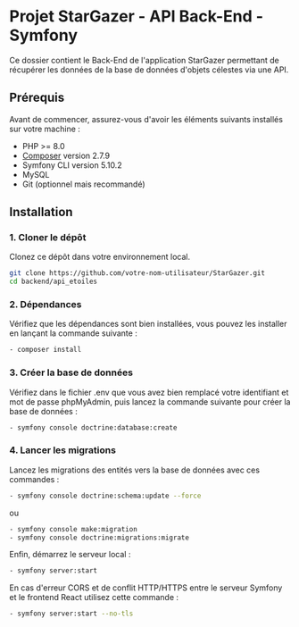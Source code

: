 # Projet StarGazer - API Back-End - Symfony

Ce dossier contient le Back-End de l'application StarGazer permettant de récupérer les données de la base de données d'objets célestes via une API.

## Prérequis

Avant de commencer, assurez-vous d'avoir les éléments suivants installés sur votre machine :

- PHP >= 8.0
- [Composer](https://getcomposer.org/download/) version 2.7.9
- Symfony CLI version 5.10.2
- MySQL
- Git (optionnel mais recommandé)

## Installation

### 1. Cloner le dépôt

Clonez ce dépôt dans votre environnement local.

```bash
git clone https://github.com/votre-nom-utilisateur/StarGazer.git
cd backend/api_etoiles
```

### 2. Dépendances

Vérifiez que les dépendances sont bien installées, vous pouvez les installer en lançant la commande suivante :

```bash
- composer install
```

### 3. Créer la base de données

Vérifiez dans le fichier .env que vous avez bien remplacé votre identifiant et mot de passe phpMyAdmin, puis lancez la commande suivante pour créer la base de données :

```bash
- symfony console doctrine:database:create
```

### 4. Lancer les migrations

Lancez les migrations des entités vers la base de données avec ces commandes :

```bash
- symfony console doctrine:schema:update --force
```

ou

```bash
- symfony console make:migration
- symfony console doctrine:migrations:migrate
```

Enfin, démarrez le serveur local :

```bash
- symfony server:start
```

En cas d'erreur CORS et de conflit HTTP/HTTPS entre le serveur Symfony et le frontend React utilisez cette commande :

```bash
- symfony server:start --no-tls
```
